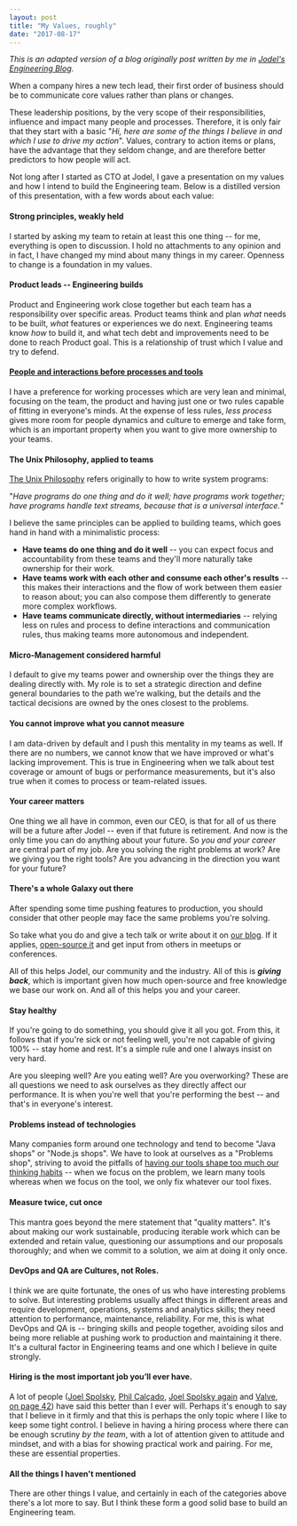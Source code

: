 ```yaml
---
layout: post
title: "My Values, roughly"
date: "2017-08-17"
---
```


_This is an adapted version of a blog originally post written by me in [Jodel's Engineering Blog](https://jodel.com/engineering/building-jodel-engineering/)._

When a company hires a new tech lead, their first order of business should be to communicate core values rather than plans or changes.

These leadership positions, by the very scope of their responsibilities, influence and impact many people and processes. Therefore, it is only fair that they start with a basic "_Hi, here are some of the things I believe in and which I use to drive my action_". Values, contrary to action items or plans, have the advantage that they seldom change, and are therefore better predictors to how people will act.

Not long after I started as CTO at Jodel, I gave a presentation on my values and how I intend to build the Engineering team. Below is a distilled version of this presentation, with a few words about each value:

#### **Strong principles, weakly held**

I started by asking my team to retain at least this one thing -- for me, everything is open to discussion. I hold no attachments to any opinion and in fact, I have changed my mind about many things in my career. Openness to change is a foundation in my values.

#### **Product leads -- Engineering builds**

Product and Engineering work close together but each team has a responsibility over specific areas. Product teams think and plan _what_ needs to be built, _what_ features or experiences we do next. Engineering teams know _how_ to build it, and what tech debt and improvements need to be done to reach Product goal. This is a relationship of trust which I value and try to defend.

#### **[People and interactions before processes and tools](http://agilemanifesto.org/)**

I have a preference for working processes which are very lean and minimal, focusing on the team, the product and having just one or two rules capable of fitting in everyone's minds. At the expense of less rules, _less process_ gives more room for people dynamics and culture to emerge and take form, which is an important property when you want to give more ownership to your teams.

#### **The Unix Philosophy, applied to teams**

[The Unix Philosophy](https://en.wikipedia.org/wiki/Unix_philosophy#Doug_McIlroy_on_Unix_programming) refers originally to how to write system programs:

"_Have programs do one thing and do it well; have programs work together; have programs handle text streams, because that is a universal interface._"

I believe the same principles can be applied to building teams, which goes hand in hand with a minimalistic process:

- **Have teams do one thing and do it well** -- you can expect focus and accountability from these teams and they'll more naturally take ownership for their work.
- **Have teams work with each other and consume each other's results** -- this makes their interactions and the flow of work between them easier to reason about; you can also compose them differently to generate more complex workflows.
- **Have teams communicate directly, without intermediaries** -- relying less on rules and process to define interactions and communication rules, thus making teams more autonomous and independent.

#### **Micro-Management considered harmful**

I default to give my teams power and ownership over the things they are dealing directly with. My role is to set a strategic direction and define general boundaries to the path we're walking, but the details and the tactical decisions are owned by the ones closest to the problems.

#### **You cannot improve what you cannot measure**

I am data-driven by default and I push this mentality in my teams as well. If there are no numbers, we cannot know that we have improved or what's lacking improvement. This is true in Engineering when we talk about test coverage or amount of bugs or performance measurements, but it's also true when it comes to process or team-related issues.

#### **Your career matters**

One thing we all have in common, even our CEO, is that for all of us there will be a future after Jodel -- even if that future is retirement. And now is the only time you can do anything about your future. So _you and your career_ are central part of my job. Are you solving the right problems at work? Are we giving you the right tools? Are you advancing in the direction you want for your future?

#### **There's a whole Galaxy out there**

After spending some time pushing features to production, you should consider that other people may face the same problems you're solving.

So take what you do and give a tech talk or write about it on [our blog](https://jodel.com/engineering/). If it applies, [open-source it](https://github.com/Jodel) and get input from others in meetups or conferences.

All of this helps Jodel, our community and the industry. All of this is _**giving back**_, which is important given how much open-source and free knowledge we base our work on. And all of this helps you and your career.

#### **Stay healthy**

If you're going to do something, you should give it all you got. From this, it follows that if you're sick or not feeling well, you're not capable of giving 100% -- stay home and rest. It's a simple rule and one I always insist on very hard.

Are you sleeping well? Are you eating well? Are you overworking? These are all questions we need to ask ourselves as they directly affect our performance. It is when you're well that you're performing the best -- and that's in everyone's interest.

#### **Problems instead of technologies**

Many companies form around one technology and tend to become "Java shops" or "Node.js shops". We have to look at ourselves as a "Problems shop", striving to avoid the pitfalls of [having our tools shape too much our thinking habits](http://www.cs.utexas.edu/users/EWD/transcriptions/OtherDocs/Haskell.html) -- when we focus on the problem, we learn many tools whereas when we focus on the tool, we only fix whatever our tool fixes.

#### **Measure twice, cut once**

This mantra goes beyond the mere statement that "quality matters". It's about making our work sustainable, producing iterable work which can be extended and retain value, questioning our assumptions and our proposals thoroughly; and when we commit to a solution, we aim at doing it only once.

#### **DevOps and QA are Cultures, not Roles.**

I think we are quite fortunate, the ones of us who have interesting problems to solve. But interesting problems usually affect things in different areas and require development, operations, systems and analytics skills; they need attention to performance, maintenance, reliability. For me, this is what DevOps and QA is -- bringing skills and people together, avoiding silos and being more reliable at pushing work to production and maintaining it there. It's a cultural factor in Engineering teams and one which I believe in quite strongly.

#### **Hiring is the most important job you’ll ever have.**

A lot of people ([Joel Spolsky](https://www.joelonsoftware.com/2006/10/25/the-guerrilla-guide-to-interviewing-version-30/), [Phil Calçado](http://philcalcado.com/2016/03/15/on_asking_job_candidates_to_code.html), [Joel Spolsky again](https://www.joelonsoftware.com/2005/12/29/the-perils-of-javaschools-2/) and [Valve, on page 42](http://media.steampowered.com/apps/valve/Valve_Handbook_LowRes.pdf)) have said this better than I ever will. Perhaps it's enough to say that I believe in it firmly and that this is perhaps the only topic where I like to keep some tight control. I believe in having a hiring process where there can be enough scrutiny _by the team_, with a lot of attention given to attitude and mindset, and with a bias for showing practical work and pairing. For me, these are essential properties.

#### **All the things I haven't mentioned**

There are other things I value, and certainly in each of the categories above there's a lot more to say. But I think these form a good solid base to build an Engineering team.

